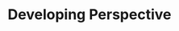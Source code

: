 ---
title:         "Developing Perspective"
description:   "Developing Perspective is a podcast discussing the news of note in iOS Development, Apple and the like. Hosted by David Smith, an independent iOS developer. Never longer than 15 minutes."
url-thumbnail: "http://developingperspective.s3.amazonaws.com/logo1400.png"
url-rss:       "http://developingperspective.com/feed/podcast/"
url-web:       "http://developingperspective.com/"
url-itunes:    "https://itunes.apple.com/us/podcast/developing-perspective/id452019300?mt=2&uo=4"
tags:         [apple, tech, development]
---